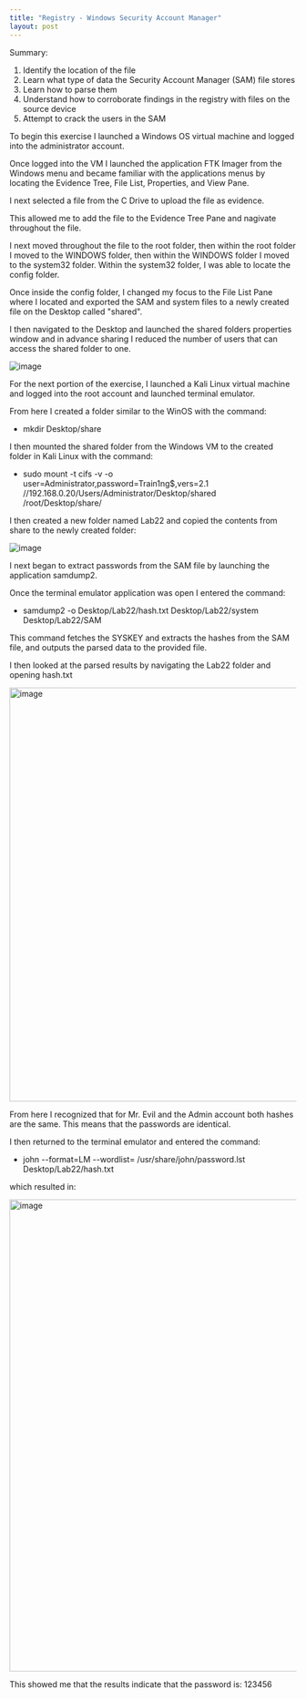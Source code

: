 ```yaml
---
title: "Registry - Windows Security Account Manager"
layout: post
---
```

Summary:
  1. Identify the location of the file
  2. Learn what type of data the Security Account Manager (SAM) file stores
  3. Learn how to parse them
  4. Understand how to corroborate findings in the registry with files on the source device
  5. Attempt to crack the users in the SAM

To begin this exercise I launched a Windows OS virtual machine and logged into the administrator account.

Once logged into the VM I launched the application FTK Imager from the Windows menu and became familiar with the applications menus by locating the Evidence Tree, File List, Properties, and View Pane.

I next selected a file from the C Drive to upload the file as evidence.

This allowed me to add the file to the Evidence Tree Pane and nagivate throughout the file.

I next moved throughout the file to the root folder, then within the root folder I moved to the WINDOWS folder, then within the WINDOWS folder I moved to the system32 folder. Within the system32 folder, I was able to locate the config folder. 

Once inside the config folder, I changed my focus to the File List Pane where I located and exported the SAM and system files to a newly created file on the Desktop called "shared".

I then navigated to the Desktop and launched the shared folders properties window and in advance sharing I reduced the number of users that can access the shared folder to one.

![image](https://github.com/Devin10Dahlberg/devin10dahlberg.github.io/assets/149525072/43c3afa1-92ad-4dbe-875d-a440423545f2)

For the next portion of the exercise, I launched a Kali Linux virtual machine and logged into the root account and launched terminal emulator.

From here I created a folder similar to the WinOS with the command:

  - mkdir Desktop/share

I then mounted the shared folder from the Windows VM to the created folder in Kali Linux with the command:

  - sudo mount -t cifs -v -o user=Administrator,password=Train1ng\$,vers=2.1 //192.168.0.20/Users/Administrator/Desktop/shared /root/Desktop/share/

I then created a new folder named Lab22 and copied the contents from share to the newly created folder:

![image](https://github.com/Devin10Dahlberg/devin10dahlberg.github.io/assets/149525072/68bf5f0f-eeb6-4ca7-8937-76d678a12f85)

I next began to extract passwords from the SAM file by launching the application samdump2.

Once the terminal emulator application was open I entered the command:

  -  samdump2 -o Desktop/Lab22/hash.txt Desktop/Lab22/system Desktop/Lab22/SAM

This command fetches the SYSKEY and extracts the hashes from the SAM file, and outputs the parsed data to the provided file.

I then looked at the parsed results by navigating the Lab22 folder and opening hash.txt

<img width="727" alt="image" src="https://github.com/Devin10Dahlberg/devin10dahlberg.github.io/assets/149525072/902ab4a1-fda2-4b4f-a314-8532caef9e22">

From here I recognized that for Mr. Evil and the Admin account both hashes are the same. This means that the passwords are identical.

I then returned to the terminal emulator and entered the command:

  - john --format=LM --wordlist= /usr/share/john/password.lst Desktop/Lab22/hash.txt

which resulted in:

<img width="829" alt="image" src="https://github.com/Devin10Dahlberg/devin10dahlberg.github.io/assets/149525072/28b22ac6-9e93-42b9-b00e-5412d6885dfa">

This showed me that the results indicate that the password is: 123456





